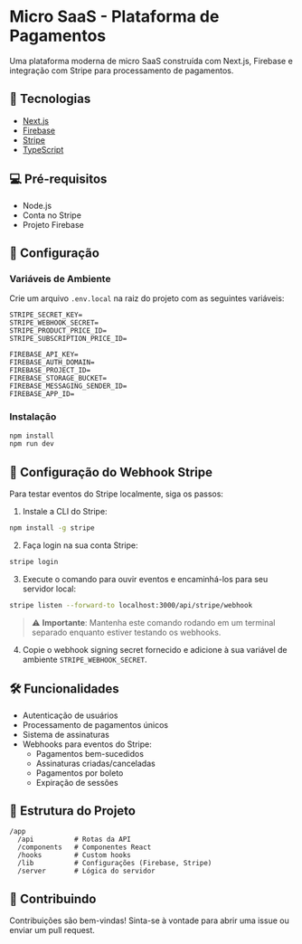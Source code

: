 # Micro SaaS - Plataforma de Pagamentos

Uma plataforma moderna de micro SaaS construída com Next.js, Firebase e integração com Stripe para processamento de pagamentos.

## 🚀 Tecnologias

- [Next.js](https://nextjs.org/)
- [Firebase](https://firebase.google.com/)
- [Stripe](https://stripe.com/)
- [TypeScript](https://www.typescriptlang.org/)

## 💻 Pré-requisitos

- Node.js
- Conta no Stripe
- Projeto Firebase

## 🔧 Configuração

### Variáveis de Ambiente

Crie um arquivo `.env.local` na raiz do projeto com as seguintes variáveis:

```env
STRIPE_SECRET_KEY=
STRIPE_WEBHOOK_SECRET=
STRIPE_PRODUCT_PRICE_ID=
STRIPE_SUBSCRIPTION_PRICE_ID=

FIREBASE_API_KEY=
FIREBASE_AUTH_DOMAIN=
FIREBASE_PROJECT_ID=
FIREBASE_STORAGE_BUCKET=
FIREBASE_MESSAGING_SENDER_ID=
FIREBASE_APP_ID=
```

### Instalação

```bash
npm install
npm run dev
```

## 🔌 Configuração do Webhook Stripe

Para testar eventos do Stripe localmente, siga os passos:

1. Instale a CLI do Stripe:
```bash
npm install -g stripe
```

2. Faça login na sua conta Stripe:
```bash
stripe login
```

3. Execute o comando para ouvir eventos e encaminhá-los para seu servidor local:
```bash
stripe listen --forward-to localhost:3000/api/stripe/webhook
```

> ⚠️ **Importante**: Mantenha este comando rodando em um terminal separado enquanto estiver testando os webhooks.

4. Copie o webhook signing secret fornecido e adicione à sua variável de ambiente `STRIPE_WEBHOOK_SECRET`.

## 🛠️ Funcionalidades

- Autenticação de usuários
- Processamento de pagamentos únicos
- Sistema de assinaturas
- Webhooks para eventos do Stripe:
  - Pagamentos bem-sucedidos
  - Assinaturas criadas/canceladas
  - Pagamentos por boleto
  - Expiração de sessões

## 📝 Estrutura do Projeto

```
/app
  /api          # Rotas da API
  /components   # Componentes React
  /hooks        # Custom hooks
  /lib          # Configurações (Firebase, Stripe)
  /server       # Lógica do servidor
```

## 🤝 Contribuindo

Contribuições são bem-vindas! Sinta-se à vontade para abrir uma issue ou enviar um pull request.